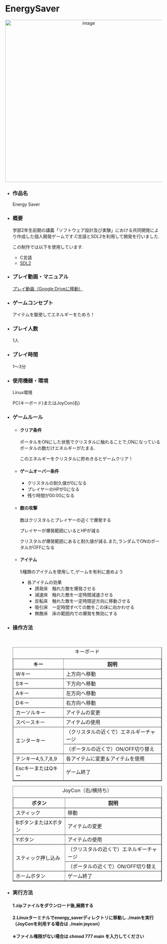 # EnergySaver

<p  align="center"><img width="521" alt="image" src=""></p>

- ### 作品名
   Energy Saver

- ### 概要
   学部2年生前期の講義「ソフトウェア設計及び実験」における共同開発により作成した個人開発ゲームです.C言語とSDL2を利用して開発を行いました.

   この制作では以下を使用しています.
   - C言語
   - [SDL2](https://www.libsdl.org/)

- ### プレイ動画・マニュアル
   [プレイ動画（Google Driveに移動）]()

- ### ゲームコンセプト
   アイテムを駆使してエネルギーをためろ！

- ### プレイ人数
   1人


- ### プレイ時間
   1～3分


- ### 使用機器・環境
   Linux環境
  
   PC(キーボード)またはJoyCon(右)


- ### ゲームルール
  - #### クリア条件
    ポータルをONにした状態でクリスタルに触れることで,ONになっているポータルの数だけエネルギーがたまる.
  
    このエネルギーをクリスタルに貯めきるとゲームクリア！
    
  - #### ゲームオーバー条件
    - クリスタルの耐久値が0になる
    - プレイヤーのHPが0になる
    - 残り時間が00:00になる
  - #### 敵の攻撃
    敵はクリスタルとプレイヤーの近くで爆発する

    プレイヤーが爆発範囲にいるとHPが減る

    クリスタルが爆発範囲にあると耐久値が減る.また,ランダムでONのポータルがOFFになる
    
  - #### アイテム
    5種類のアイテムを使用して,ゲームを有利に進めよう
    
    - 各アイテムの効果
      - 誘発床　触れた敵を爆発させる
      - 減速床　触れた敵を一定時間減速させる
      - 反転床　触れた敵を一定時間逆方向に移動させる
      - 吸引床　一定時間すべての敵をこの床に向かわせる
      - 無敵床　床の範囲内での爆発を無効にする

- ### 操作方法
  <table border="1">
    <caption> キーボード </caption>
    <tr>
      <th>キー</th>
      <th>説明</th>
    </tr>
    <tr>
      <td>Wキー</td>
      <td>上方向へ移動</td>
    </tr>
    <tr>
      <td>Sキー</td>
      <td>下方向へ移動</td>
    </tr>
    <tr>
      <td>Aキー</td>
      <td>左方向へ移動</td>
    </tr>
    <tr>
      <td>Dキー</td>
      <td>右方向へ移動</td>
    </tr>
    <tr>
      <td>カーソルキー</td>
      <td>アイテムの変更</td>
    </tr>
    <tr>
      <td>スペースキー</td>
      <td>アイテムの使用</td>
    </tr>
    <tr>
      <td rowspan="2">エンターキー</td>
      <td>（クリスタルの近くで）エネルギーチャージ</td>
    </tr>
    <tr>
       <td>（ポータルの近くで）ON/OFF切り替え</td>
    </tr>
    <tr>
      <td>テンキー4,5,7,8,9</td>
      <td>各アイテムに変更＆アイテムを使用</td>
    </tr>
  　<tr>
       <td>EscキーまたはQキー</td>
       <td>ゲーム終了</td>
    </tr>
  </table>

  <table border="1">
    <caption> JoyCon（右/横持ち） </caption>
    <tr>
      <th>ボタン</th>
      <th>説明</th>
    </tr>
    <tr>
      <td>スティック</td>
      <td>移動</td>
    </tr>
    <tr>
      <td>BボタンまたはXボタン</td>
      <td>アイテムの変更</td>
    </tr>
    <tr>
      <td>Yボタン</td>
      <td>アイテムの使用</td>
    </tr>
    <tr>
      <td rowspan="2">スティック押し込み</td>
      <td>（クリスタルの近くで）エネルギーチャージ</td>
    </tr>
    <tr>
       <td>（ポータルの近くで）ON/OFF切り替え</td>
    </tr>
    <tr>
       <td>ホームボタン</td>
       <td>ゲーム終了</td>
    </tr>
  </table>
- ### 実行方法
   #### 1.zipファイルをダウンロード後,展開する
   
   #### 2.Linuxターミナルでenergy_saverディレクトリに移動し ./mainを実行（JoyConを利用する場合は ./main joycon）

   #### ※ファイル権限がない場合は chmod 777 main を入力してください
   

